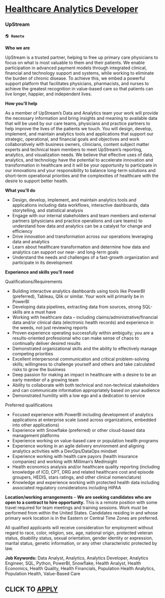 # [Healthcare Analytics Developer](https://www.remotewlb.com/apply/healthcare-analytics-developer)  
### UpStream  
#### `🌎 Remote`  

**Who we are**

UpStream is a trusted partner, helping to free up primary care physicians to focus on what is most valuable to them and their patients. We enable participation in advanced payment models through integrated clinical, financial and technology support and systems, while working to eliminate the burden of chronic disease. To achieve this, we embed a powerful support platform that facilitates physicians, pharmacists, and nurses to achieve the greatest recognition in value-based care so that patients can live longer, happier, and independent lives.

**How you’ll help**

As a member of UpStream’s Data and Analytics team your work will provide the necessary information and bring insights and meaning to available data that will be used by our care teams, physicians and practice partners to help improve the lives of the patients we touch. You will design, develop, implement, and maintain analytics tools and applications that support our strategic, operational, and financial goals and objectives and work collaboratively with business owners, clinicians, content subject matter experts and technical team members to meet UpStream’s reporting, analytics, and visualization needs. We believe that effective uses of data, analytics, and technology have the potential to accelerate innovation and transformation in healthcare and it will be your opportunity to participate in our innovations and your responsibility to balance long-term solutions and short-term operational priorities and the complexities of healthcare with the desire to support better health.

**What you’ll do**

  * Design, develop, implement, and maintain analytics tools and applications including data workflows, interactive dashboards, data storytelling, and statistical analysis
  * Engage with our internal stakeholders and team members and external partners (physicians and practice operations and care teams) to understand how data and analytics can be a catalyst for change and efficiency
  * Drive innovation and transformation across our operations leveraging data and analytics
  * Learn about healthcare transformation and determine how data and analytics can support our near- and long-term goals
  * Understand the needs and challenges of a fast-growth organization and participate in its development

**Experience and skills you’ll need**

Qualifications/Requirements

  * Building interactive analytics dashboards using tools like PowerBI (preferred), Tableau, Qlik or similar. Your work will primarily be in PowerBI
  * Developing data pipelines, extracting data from sources, strong SQL-skills are a must have
  * Working with healthcare data – including claims/administrative/financial data and/or clinical data (electronic health records) and experience in the weeds, not just reviewing reports
  * Proven experience operating successfully within ambiguity; you are a results-oriented professional who can make sense of chaos to continually deliver desired results
  * Demonstrated organizational skills and the ability to effectively manage competing priorities
  * Excellent interpersonal communication and critical problem-solving skills; willingness to challenge yourself and others and take calculated risks to grow the business
  * Deep passion for making an impact in healthcare with a desire to be an early member of a growing team
  * Ability to collaborate with both technical and non-technical stakeholders and can communicate information appropriately based on your audience
  * Demonstrated humility with a low ego and a dedication to service

Preferred qualifications

  * Focused experience with PowerBI including development of analytics applications at enterprise scale (used across organizations, embedded into other applications)
  * Experience with Snowflake (preferred) or other cloud-based data management platforms
  * Experience working on value-based care or population health programs
  * Experience working in an agile delivery environment and aligning analytics activities with a DevOps/DataOps mindset
  * Experience working with health care payors (health insurance companies) and working with Milliman’s MedInsight
  * Health economics analysis and/or healthcare quality reporting (including knowledge of ICD, CPT, DRG and related healthcare cost and episode groupers, HEDIS, stars ratings, and other clinical nomenclature)
  * Knowledge and experience working with protected health data including associated regulatory considerations including HIPAA

**Location/working arrangements** – **We are seeking candidates who are open to a contract to hire opportunity.** This is a remote position with some travel required for team meetings and training sessions. Work must be performed from within the United States. Candidates residing in and whose primary work location is in the Eastern or Central Time Zones are preferred.

All qualified applicants will receive consideration for employment without regard to race, color, religion, sex, age, national origin, protected veteran status, disability status, sexual orientation, gender identity or expression, marital status, genetic information, or any other characteristic protected by law.

**Job Keywords:** Data Analyst, Analytics, Analytics Developer, Analytics Engineer, SQL, Python, PowerBI, Snowflake, Health Analyst, Health Economics, Health Quality, Health Financials, Population Health Analytics, Population Health, Value-Based Care

  
## CLICK TO [APPLY](https://www.remotewlb.com/apply/healthcare-analytics-developer)

